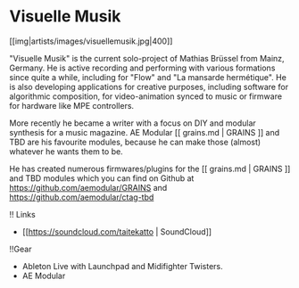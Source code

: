 # Visuelle Musik

[[img|artists/images/visuellemusik.jpg|400]]

"Visuelle Musik" is the current solo-project of Mathias Brüssel from Mainz, Germany. He is active recording and performing with various formations since quite a while, including for "Flow" and "La mansarde hermétique". He is also developing applications for creative purposes, including software for algorithmic composition, for video-animation synced to music or firmware for hardware like MPE controllers. 

More recently he became a writer with a focus on DIY and modular synthesis for a music magazine. AE Modular [[ grains.md | GRAINS ]] and TBD are his favourite modules, because he can make those (almost) whatever he wants them to be.

He has created numerous firmwares/plugins for the [[ grains.md | GRAINS ]] and  TBD modules which you can find on Github at https://github.com/aemodular/GRAINS and https://github.com/aemodular/ctag-tbd


!! Links

* [[https://soundcloud.com/taitekatto | SoundCloud]]


!!Gear

* Ableton Live with Launchpad and Midifighter Twisters.
* AE Modular
